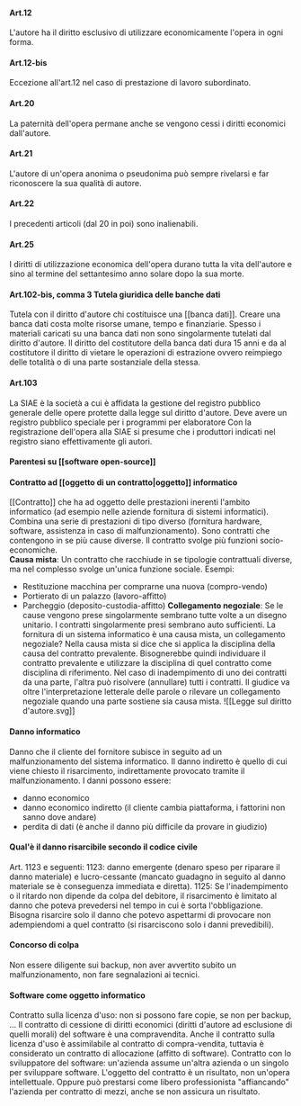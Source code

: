 #### Art.12
L'autore ha il diritto esclusivo di utilizzare economicamente l'opera in ogni forma.
#### Art.12-bis
Eccezione all'art.12 nel caso di prestazione di lavoro subordinato.
#### Art.20
La paternità dell'opera permane anche se vengono cessi i diritti economici dall'autore.
#### Art.21
L'autore di un'opera anonima o pseudonima può sempre rivelarsi e far riconoscere la sua qualità di autore.
#### Art.22
I precedenti articoli (dal 20 in poi) sono inalienabili.
#### Art.25
I diritti di utilizzazione economica dell'opera durano tutta la vita dell'autore e sino al termine del settantesimo anno solare dopo la sua morte.
#### Art.102-bis, comma 3 Tutela giuridica delle banche dati
Tutela con il diritto d'autore chi costituisce una [[banca dati]]. Creare una banca dati costa molte risorse umane, tempo e finanziarie. Spesso i materiali caricati su una banca dati non sono singolarmente tutelati dal diritto d'autore. Il diritto del costitutore della banca dati dura 15 anni e da al costitutore il diritto di vietare le operazioni di estrazione ovvero reimpiego delle totalità o di una parte sostanziale della stessa. 
#### Art.103
La SIAE è la società a cui è affidata la gestione del registro pubblico generale delle opere protette dalla legge sul diritto d'autore.
Deve avere un registro pubblico speciale per i programmi per elaboratore
Con la registrazione dell'opera alla SIAE si presume che i produttori indicati nel registro siano effettivamente gli autori.
#### Parentesi su [[software open-source]]
#### Contratto ad [[oggetto di un contratto|oggetto]] informatico
[[Contratto]] che ha ad oggetto delle prestazioni inerenti l'ambito informatico (ad esempio nelle aziende fornitura di sistemi informatici). Combina una serie di prestazioni di tipo diverso (fornitura hardware, software, assistenza in caso di malfunzionamento).
Sono contratti che contengono in se più cause diverse. Il contratto svolge più funzioni socio-economiche.  
**Causa mista**: Un contratto che racchiude in se tipologie contrattuali diverse, ma nel complesso svolge un'unica funzione sociale.
Esempi:
- Restituzione macchina per comprarne una nuova (compro-vendo)
- Portierato di un palazzo (lavoro-affitto)
- Parcheggio (deposito-custodia-affitto)
**Collegamento negoziale**: Se le cause vengono prese singolarmente sembrano tutte volte a un disegno unitario. I contratti singolarmente presi sembrano auto sufficienti.
La fornitura di un sistema informatico è una causa mista, un collegamento negoziale?
Nella causa mista si dice che si applica la disciplina della causa del contratto prevalente. Bisognerebbe quindi individuare il contratto prevalente e utilizzare la disciplina di quel contratto come disciplina di riferimento. Nel caso di inadempimento di uno dei contratti da una parte, l'altra può risolvere (annullare) tutti i contratti.
Il giudice va oltre l'interpretazione letterale delle parole o rilevare un collegamento negoziale quando una parte sostiene sia causa mista.
![[Legge sul diritto d'autore.svg]]
#### Danno informatico
Danno che il cliente del fornitore subisce in seguito ad un malfunzionamento del sistema informatico.
Il danno indiretto è quello di cui viene chiesto il risarcimento, indirettamente provocato tramite il malfunzionamento. 
I danni possono essere:
- danno economico
- danno economico indiretto (il cliente cambia piattaforma, i fattorini non sanno dove andare)
- perdita di dati (è anche il danno più difficile da provare in giudizio)
#### Qual'è il danno risarcibile secondo il codice civile
Art. 1123 e seguenti:
1123: danno emergente (denaro speso per riparare il danno materiale) e lucro-cessante (mancato guadagno in seguito al danno materiale se è conseguenza immediata e diretta).
1125: Se l'inadempimento o il ritardo non dipende da colpa del debitore, il risarcimento è limitato al danno che poteva prevedersi nel tempo in cui è sorta l'obbligazione. Bisogna risarcire solo il danno che potevo aspettarmi di provocare non adempiendomi a quel contratto (si risarciscono solo i danni prevedibili).
#### Concorso di colpa
Non essere diligente sui backup, non aver avvertito subito un malfunzionamento, non fare segnalazioni ai tecnici.
#### Software come oggetto informatico
Contratto sulla licenza d'uso: non si possono fare copie, se non per backup, ...
Il contratto di cessione di diritti economici (diritti d'autore ad esclusione di quelli morali) del software è una compravendita. Anche il contratto sulla licenza d'uso è assimilabile al contratto di compra-vendita, tuttavia è considerato un contratto di allocazione (affitto di software).
Contratto con lo sviluppatore del software: un'azienda assume un'altra azienda o un singolo per sviluppare software. L'oggetto del contratto è un risultato, non un'opera intellettuale. Oppure può prestarsi come libero professionista "affiancando" l'azienda per contratto di mezzi, anche se non assicura un risultato.